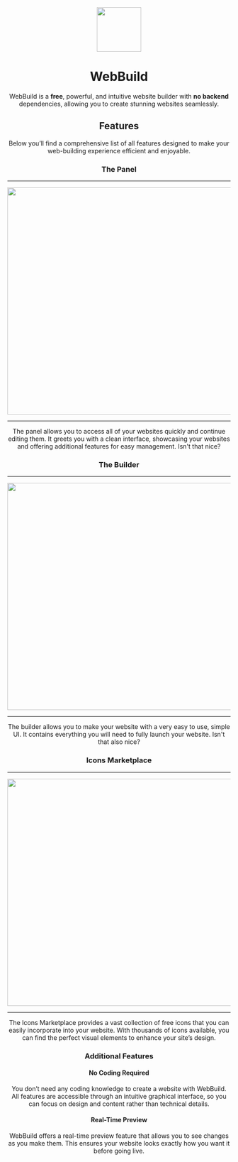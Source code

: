 <div align="center">
<img src="https://github.com/fiftys7vencode/webbuild/blob/main/builder/icons/webbuild.svg" width=100>
<br>

  # WebBuild
  WebBuild is a **free**, powerful, and intuitive website builder with **no backend** dependencies, allowing you to create stunning websites seamlessly.
  ## Features
  Below you’ll find a comprehensive list of all features designed to make your web-building experience efficient and enjoyable.
  
  ### The Panel

  <hr>
  <img src="https://github.com/fiftys7vencode/webbuild/blob/main/src2.png" width=512>
  <hr>

  The panel allows you to access all of your websites quickly and continue editing them. It greets you with a clean interface, showcasing your websites and offering additional features for easy management. Isn't that nice?

  ### The Builder

  <hr>
  <img src="https://github.com/fiftys7vencode/webbuild/blob/main/src1.png" width=512>
  <hr>
  
  The builder allows you to make your website with a very easy to use, simple UI. It contains everything you will need to fully launch your website. Isn't that also nice?

  ### Icons Marketplace

  <hr>
  <img src="https://github.com/fiftys7vencode/webbuild/blob/main/src4.png" width=512>
  <hr>

  The Icons Marketplace provides a vast collection of free icons that you can easily incorporate into your website. With thousands of icons available, you can find the perfect visual elements to enhance your site’s design.

  ### Additional Features

  #### No Coding Required
  You don’t need any coding knowledge to create a website with WebBuild. All features are accessible through an intuitive graphical interface, so you can focus on design and content rather than technical details.

  #### Real-Time Preview
  WebBuild offers a real-time preview feature that allows you to see changes as you make them. This ensures your website looks exactly how you want it before going live.
</div>
